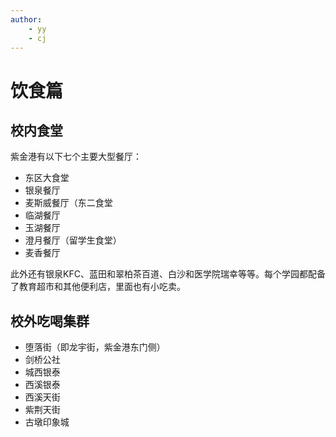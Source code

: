 ```yaml
---
author:
    - yy
    - cj
---
```


# **饮食篇**

## 校内食堂

紫金港有以下七个主要大型餐厅：

- 东区大食堂
- 银泉餐厅
- 麦斯威餐厅（东二食堂
- 临湖餐厅
- 玉湖餐厅
- 澄月餐厅（留学生食堂）
- 麦香餐厅

此外还有银泉KFC、蓝田和翠柏茶百道、白沙和医学院瑞幸等等。每个学园都配备了教育超市和其他便利店，里面也有小吃卖。

## 校外吃喝集群

- 堕落街（即龙宇街，紫金港东门侧）
- 剑桥公社
- 城西银泰
- 西溪银泰
- 西溪天街
- 紫荆天街
- 古墩印象城
